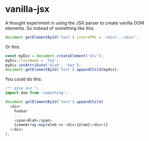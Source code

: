 # vanilla-jsx

A thought experiment in using the JSX parser to create vanilla DOM elements. So instead of something like this:

```js
document.getElementById('test').innerHTML = `<div>...<div>`;
```

Or this:

```js
const myDiv = document.createElement('div');
myDiv.className = 'foo';
myDiv.setAttribute('blah', 'baz');
document.getElementById('test').appendChild(myDiv);
```

You could do this:

```js
/** @jsx dom */
import dom from 'something';

document.getElementById('test').appendChild(
  <div>
    Foobar
    ...
    <span>Blah</span>
    {someArray.map(elem => <div>{elem}</div>)}
  </div>
);
```
